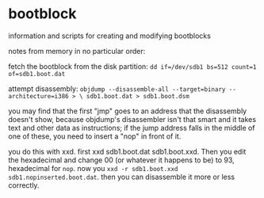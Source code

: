 # bootblock

information and scripts for creating and modifying bootblocks

notes from memory in no particular order:

fetch the bootblock from the disk partition:
`dd if=/dev/sdb1 bs=512 count=1 of=sdb1.boot.dat`

attempt disassembly:
`objdump --disassemble-all --target=binary --architecture=i386 > \
sdb1.boot.dat > sdb1.boot.dsm`

you may find that the first "jmp" goes to an address that the disassembly
doesn't show, because objdump's disassembler isn't that smart and it takes
text and other data as instructions; if the jump address falls in the middle
of one of these, you need to insert a "nop" in front of it.

you do this with xxd. first xxd sdb1.boot.dat sdb1.boot.xxd. Then you edit
the hexadecimal and change 00 (or whatever it happens to be) to 93, hexadecimal
for `nop`. now you `xxd -r sdb1.boot.xxd sdb1.nopinserted.boot.dat`. then you
can disassemble it more or less correctly.

